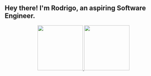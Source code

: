 ## Hey there! I'm Rodrigo, an aspiring Software Engineer.
<div align="center">
  <a href="https://github.com/rodrigocoelho2">
  <img height="145em" src="https://github-readme-stats.vercel.app/api?username=rodrigocoelho2&show_icons=true&theme=dark&include_all_commits=true&count_private=true"/>
  <img height="145em" src="https://github-readme-stats.vercel.app/api/top-langs/?username=rodrigocoelho2&layout=compact&langs_count=7&theme=dark"/>
</div>
